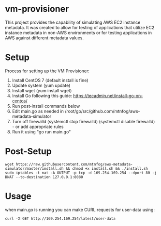 # vm-provisioner
This project provides the capability of simulating AWS EC2 instance metadata. It was created to allow for testing of applications that utilize EC2 instance metadata in non-AWS environments or for testing applications in AWS against different metadata values.

# Setup

Process for setting up the VM Provisioner:

1. Install CentOS 7 (default install is fine)
2. Update system (yum update)
3. Install wget (yum install wget)
4. Install Go following this guide:  https://tecadmin.net/install-go-on-centos/
5. Run post-install commands below
6. Edit main.go as needed in /root/go/src/github.com/mtnfog/aws-metadata-simulator
7. Turn off firewalld (systemctl stop firewalld) (systemctl disable firewalld) - or add appropriate rules
8. Run it using "go run main.go"

# Post-Setup
```
wget https://raw.githubusercontent.com/mtnfog/aws-metadata-simulator/master/install.sh && chmod +x install.sh && ./install.sh
sudo iptables -t nat -A OUTPUT -p tcp -d 169.254.169.254 --dport 80 -j DNAT --to-destination 127.0.0.1:8080
```

# Usage

when main.go is running you can make CURL requests for user-data using:
```
curl -X GET http://169.254.169.254/latest/user-data
```
